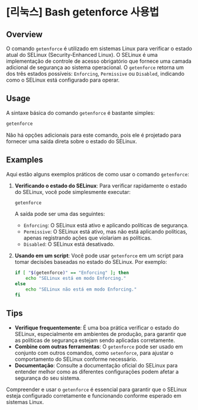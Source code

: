 # [리눅스] Bash getenforce 사용법

## Overview
O comando `getenforce` é utilizado em sistemas Linux para verificar o estado atual do SELinux (Security-Enhanced Linux). O SELinux é uma implementação de controle de acesso obrigatório que fornece uma camada adicional de segurança ao sistema operacional. O `getenforce` retorna um dos três estados possíveis: `Enforcing`, `Permissive` ou `Disabled`, indicando como o SELinux está configurado para operar.

## Usage
A sintaxe básica do comando `getenforce` é bastante simples:

```bash
getenforce
```

Não há opções adicionais para este comando, pois ele é projetado para fornecer uma saída direta sobre o estado do SELinux.

## Examples
Aqui estão alguns exemplos práticos de como usar o comando `getenforce`:

1. **Verificando o estado do SELinux**:
   Para verificar rapidamente o estado do SELinux, você pode simplesmente executar:

   ```bash
   getenforce
   ```

   A saída pode ser uma das seguintes:
   - `Enforcing`: O SELinux está ativo e aplicando políticas de segurança.
   - `Permissive`: O SELinux está ativo, mas não está aplicando políticas, apenas registrando ações que violariam as políticas.
   - `Disabled`: O SELinux está desativado.

2. **Usando em um script**:
   Você pode usar `getenforce` em um script para tomar decisões baseadas no estado do SELinux. Por exemplo:

   ```bash
   if [ "$(getenforce)" == "Enforcing" ]; then
       echo "SELinux está em modo Enforcing."
   else
       echo "SELinux não está em modo Enforcing."
   fi
   ```

## Tips
- **Verifique frequentemente**: É uma boa prática verificar o estado do SELinux, especialmente em ambientes de produção, para garantir que as políticas de segurança estejam sendo aplicadas corretamente.
- **Combine com outras ferramentas**: O `getenforce` pode ser usado em conjunto com outros comandos, como `setenforce`, para ajustar o comportamento do SELinux conforme necessário.
- **Documentação**: Consulte a documentação oficial do SELinux para entender melhor como as diferentes configurações podem afetar a segurança do seu sistema.

Compreender e usar o `getenforce` é essencial para garantir que o SELinux esteja configurado corretamente e funcionando conforme esperado em sistemas Linux.